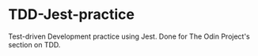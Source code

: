 # TDD-Jest-practice
Test-driven Development practice using Jest. Done for The Odin Project's section on TDD.

